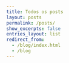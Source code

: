 ```yaml
---
title: Todos os posts
layout: posts
permalink: /posts/
show_excerpts: false
entries_layout: list
redirect_from:
  - /blog/index.html
  - /blog
---
```

